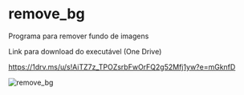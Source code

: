 # remove_bg
Programa para remover fundo de imagens

Link para download do executável (One Drive)

https://1drv.ms/u/s!AiTZ7z_TPOZsrbFwOrFQ2g52Mfj1yw?e=mGknfD

![remove_bg](https://github.com/fvictoor/remove_bg/assets/76711024/11e88b25-58f2-47b6-b638-b1070f6d5b6f)
